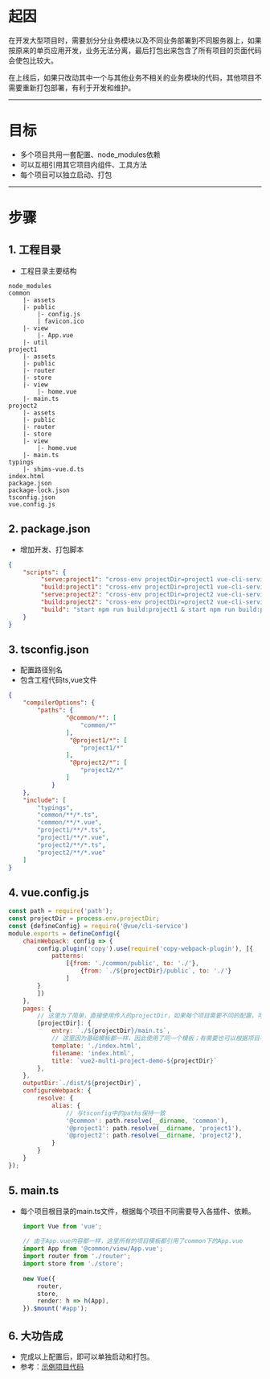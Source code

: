 # 起因
在开发大型项目时，需要划分分业务模块以及不同业务部署到不同服务器上，如果按原来的单页应用开发，业务无法分离，最后打包出来包含了所有项目的页面代码会使包比较大。

在上线后，如果只改动其中一个与其他业务不相关的业务模块的代码，其他项目不需要重新打包部署，有利于开发和维护。

---
# 目标
- 多个项目共用一套配置、node_modules依赖
- 可以互相引用其它项目内组件、工具方法
- 每个项目可以独立启动、打包

---

# 步骤
## 1. 工程目录
- 工程目录主要结构
```
node_modules
common
    |- assets
    |- public
        |- config.js
        | favicon.ico
    |- view
        |- App.vue
    |- util
project1
    |- assets
    |- public
    |- router
    |- store
    |- view
        |- home.vue
    |- main.ts
project2
    |- assets
    |- public
    |- router
    |- store
    |- view
        |- home.vue
    |- main.ts
typings
    |- shims-vue.d.ts
index.html
package.json
package-lock.json
tsconfig.json
vue.config.js
```

## 2. package.json
- 增加开发、打包脚本
```json
{
    "scripts": {
         "serve:project1": "cross-env projectDir=project1 vue-cli-service serve --port 4201",
         "build:project1": "cross-env projectDir=project1 vue-cli-service build",
         "serve:project2": "cross-env projectDir=project2 vue-cli-service serve --port 4202",
         "build:project2": "cross-env projectDir=project2 vue-cli-service build",
         "build": "start npm run build:project1 & start npm run build:project2"
    }
}

```
## 3. tsconfig.json
- 配置路径别名
- 包含工程代码ts,vue文件
```json
{
    "compilerOptions": {
        "paths": {
                "@common/*": [
                    "common/*"
                ],
                 "@project1/*": [
                    "project1/*"
                ],
                 "@project2/*": [
                    "project2/*"
                ]
            }
    },
    "include": [
        "typings",
        "common/**/*.ts",
        "common/**/*.vue",
        "project1/**/*.ts",
        "project1/**/*.vue",
        "project2/**/*.ts",
        "project2/**/*.vue"
    ]
}
```
## 4. vue.config.js
```javascript
const path = require('path');
const projectDir = process.env.projectDir;
const {defineConfig} = require('@vue/cli-service')
module.exports = defineConfig({
    chainWebpack: config => {
        config.plugin('copy').use(require('copy-webpack-plugin'), [{
            patterns:
                [{from: './common/public', to: './'},
                    {from: `./${projectDir}/public`, to: './'}
                ]
        }
        ])
    },
    pages: {
        // 这里为了简单，直接使用传入的projectDir，如果每个项目需要不同的配置，可根据项目名直接全部列出来，在打包命令里指定入口文件
        [projectDir]: {
            entry: `./${projectDir}/main.ts`,
            // 这里因为基础模板都一样，因此使用了同一个模板；有需要也可以根据项目不同传入不同的路径。
            template: './index.html',
            filename: 'index.html',
            title: `vue2-multi-project-demo-${projectDir}`
        },
    },
    outputDir:`./dist/${projectDir}`,
    configureWebpack: {
        resolve: {
            alias: {
                // 与tsconfig中的paths保持一致
                '@common': path.resolve(__dirname, 'common'),
                '@project1': path.resolve(__dirname, 'project1'),
                '@project2': path.resolve(__dirname, 'project2'),
            }
        }
    }
});
```
## 5. main.ts
- 每个项目根目录的main.ts文件，根据每个项目不同需要导入各插件、依赖。
```typescript
    import Vue from 'vue';
  
    // 由于App.vue内容都一样，这里所有的项目模板都引用了common下的App.vue
    import App from '@common/view/App.vue';
    import router from './router';
    import store from './store';
    
    new Vue({
        router,
        store,
        render: h => h(App),
    }).$mount('#app');
```
## 6. 大功告成
- 完成以上配置后，即可以单独启动和打包。
- 参考：[示例项目代码](https://github.com/chaimzhang/vue2-mulit-project-demo)